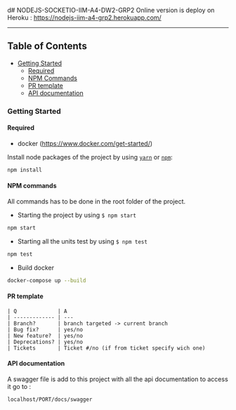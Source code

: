 d# NODEJS-SOCKETIO-IIM-A4-DW2-GRP2
Online version is deploy on Heroku : https://nodejs-iim-a4-grp2.herokuapp.com/
- -------------
**Table of Contents**
-------------
* [Getting Started](#getting-started)
  - [Required](#required)
  - [NPM Commands](#npm-commands)
  - [PR template](#pr-template)
  - [API documentation](#api-documentation)
### Getting Started
#### Required
- docker (https://www.docker.com/get-started/)

Install node packages of the project by using [`yarn`](https://yarnpkg.com/) or [`npm`](https://www.npmjs.com/):
```bash
npm install
```
#### NPM commands
All commands has to be done in the root folder of the project.

- Starting the project by using `$ npm start`
```bash
npm start
```
- Starting all the units test by using `$ npm test`
```bash
npm test
```

- Build docker
```bash
docker-compose up --build
```

#### PR template

```text
| Q             | A
| ------------- | ---
| Branch?       | branch targeted -> current branch
| Bug fix?      | yes/no
| New feature?  | yes/no
| Deprecations? | yes/no
| Tickets       | Ticket #/no (if from ticket specify wich one)
```

#### API documentation

A swagger file is add to this project with all the api documentation to access it go to :
```bash
localhost/PORT/docs/swagger
```